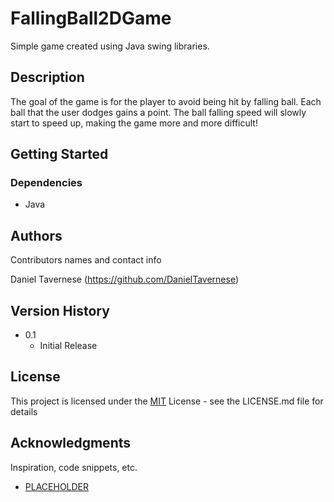 # FallingBall2DGame

Simple game created using Java swing libraries.

## Description

The goal of the game is for the player to avoid being hit by falling ball. Each ball that the user dodges gains a point. The ball falling speed will slowly start to speed up, making the game more and more difficult!

## Getting Started

### Dependencies

* Java

## Authors

Contributors names and contact info

Daniel Tavernese
(https://github.com/DanielTavernese)

## Version History

* 0.1
    * Initial Release

## License

This project is licensed under the [MIT](https://en.wikipedia.org/wiki/MIT_License) License - see the LICENSE.md file for details

## Acknowledgments

Inspiration, code snippets, etc.
* [PLACEHOLDER](https://placeHolder.ca)
